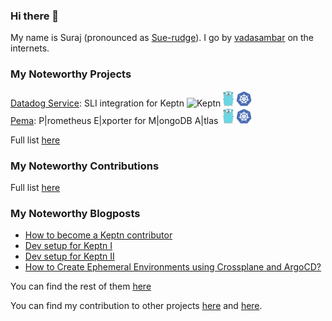 ### Hi there 👋 
My name is Suraj (pronounced as [Sue-rudge](https://www.youtube.com/watch?v=pE3oWN995nU)). I go by [vadasambar](https://vadasambar.com/about/) on the internets. 
<!--
**vadasambar/vadasambar** is a ✨ _special_ ✨ repository because its `README.md` (this file) appears on your GitHub profile.

Here are some ideas to get you started:

- 🔭 I’m currently working on ...
- 🌱 I’m currently learning ...
- 👯 I’m looking to collaborate on ...
- 🤔 I’m looking for help with ...
- 💬 Ask me about ...
- 📫 How to reach me: ...
- 😄 Pronouns: ...
- ⚡ Fun fact: ...
-->

### My Noteworthy Projects
[Datadog Service](https://github.com/keptn-sandbox/datadog-service): SLI integration for Keptn <img src="https://raw.githubusercontent.com/keptn/community/main/branding/logos/keptn_icon.svg" alt="Keptn" width="25" height="25"/><img src="https://raw.githubusercontent.com/devicons/devicon/master/icons/go/go-original.svg" alt="Golang" width="25" height="25"/><img src="https://raw.githubusercontent.com/devicons/devicon/master/icons/kubernetes/kubernetes-plain.svg" alt="Kubernetes" width="25" height="25"/>  
[Pema](https://github.com/vadasambar/pema): P|rometheus E|xporter for M|ongoDB A|tlas <img src="https://raw.githubusercontent.com/devicons/devicon/master/icons/go/go-original.svg" alt="Golang" width="25" height="25"/><img src="https://raw.githubusercontent.com/devicons/devicon/master/icons/kubernetes/kubernetes-plain.svg" alt="Kubernetes" width="25" height="25"/>    

Full list [here](./PROJECTS.md)

### My Noteworthy Contributions

Full list [here](./CONTRIBUTIONS.md)

### My Noteworthy Blogposts
- [How to become a Keptn contributor](https://vadasambar.com/post/kubernetes/keptn/how-to-become-a-keptn-contributor/)
- [Dev setup for Keptn I](https://vadasambar.com/post/kubernetes/keptn/dev-setup/)
- [Dev setup for Keptn II](https://vadasambar.com/post/kubernetes/keptn/dev-setup2/)
- [How to Create Ephemeral Environments using Crossplane and ArgoCD?](https://www.infracloud.io/blogs/how-to-create-ephemeral-environments-using-crossplane-and-argocd/)

You can find the rest of them [here](https://vadasambar.com/)

You can find my contribution to other projects [here](https://github.com/pulls?q=author%3Avadasambar+) and [here](https://github.com/issues?q=author%3Avadasambar+). 
